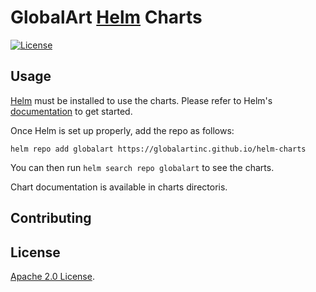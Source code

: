 # GlobalArt [Helm](https://helm.sh) Charts

[![License](https://img.shields.io/badge/License-Apache%202.0-blue.svg)](https://opensource.org/licenses/Apache-2.0)

## Usage

[Helm](https://helm.sh) must be installed to use the charts.
Please refer to Helm's [documentation](https://helm.sh/docs/) to get started.

Once Helm is set up properly, add the repo as follows:

```console
helm repo add globalart https://globalartinc.github.io/helm-charts
```

You can then run `helm search repo globalart` to see the charts.

<!-- Keep full URL links to repo files because this README syncs from master to gh-pages.  -->
Chart documentation is available in charts directoris.

## Contributing

## License

<!-- Keep full URL links to repo files because this README syncs from master to gh-pages.  -->
[Apache 2.0 License](https://github.com/GlobalArtInc/helm-charts/blob/master/LICENSE).
